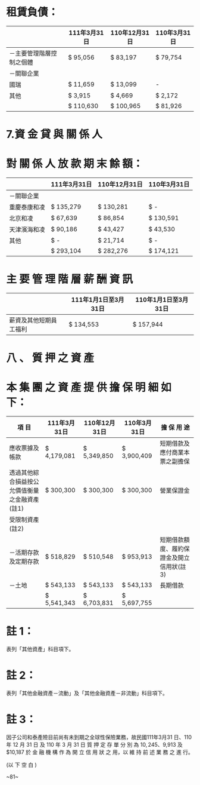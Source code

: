 # 租賃負債：

| |111年3月31日|110年12月31日|110年3月31日|
|---|---|---|---|
|－主要管理階層控制之個體|$ 95,056|$ 83,197|$ 79,754|
|－關聯企業| | | |
|國瑞|$ 11,659|$ 13,099|-|
|其他|$ 3,915|$ 4,669|$ 2,172|
| |$ 110,630|$ 100,965|$ 81,926|

# 7.資 金 貸 與 關 係 人

# 對 關 係 人 放 款 期 末 餘 額：

| |111年3月31日|110年12月31日|110年3月31日|
|---|---|---|---|
|－關聯企業| | | |
|重慶泰康和凌|$ 135,279|$ 130,281|$ -|
|北京和凌|$ 67,639|$ 86,854|$ 130,591|
|天津濱海和凌|$ 90,186|$ 43,427|$ 43,530|
|其他|$ -|$ 21,714|$ -|
| |$ 293,104|$ 282,276|$ 174,121|

# 主 要 管 理 階 層 薪 酬 資 訊

| |111年1月1日至3月31日|110年1月1日至3月31日|
|---|---|---|
|薪資及其他短期員工福利|$ 134,553|$ 157,944|

# 八 、 質 押 之 資 產

# 本 集 團 之 資 產 提 供 擔 保 明 細 如 下：

|項 目|111年3月31日|110年12月31日|110年3月31日|擔 保 用 途|
|---|---|---|---|---|
|應收票據及帳款|$ 4,179,081|$ 5,349,850|$ 3,900,409|短期借款及應付商業本票之副擔保|
|透過其他綜合損益按公允價值衡量之金融資產(註1)|$ 300,300|$ 300,300|$ 300,300|營業保證金|
|受限制資產(註2)| | | | |
|－活期存款及定期存款|$ 518,829|$ 510,548|$ 953,913|短期借款額度、履約保證金及開立信用狀(註3)|
|－土地|$ 543,133|$ 543,133|$ 543,133|長期借款|
| |$ 5,541,343|$ 6,703,831|$ 5,697,755| |

# 註 1：

表列「其他資產」科目項下。

# 註 2：

表列「其他金融資產－流動」及「其他金融資產－非流動」科目項下。

# 註 3：

因子公司和泰產險目前尚有未到期之全球性保險業務，故民國111年3月31 日、110 年 12 月 31 日 及 110 年 3 月 31 日 質 押 定 存 單 分 別 為 $10,245、$9,913 及 $10,187 於 金 融 機 構 作 為 開 立 信 用 狀 之 用，以 維 持 前 述 業 務 之 進 行。

(以 下 空 白 )

~81~